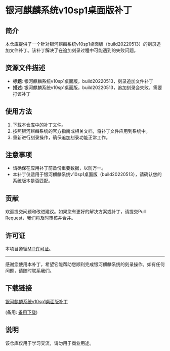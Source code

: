 # 银河麒麟系统v10sp1桌面版补丁

## 简介
本仓库提供了一个针对银河麒麟系统v10sp1桌面版（build20220513）的刻录追加文件补丁。该补丁解决了在追加刻录过程中可能遇到的失败问题。

## 资源文件描述
- **标题**: 银河麒麟系统v10sp1桌面版，build20220513，刻录追加文件补丁
- **描述**: 银河麒麟系统v10sp1桌面版，build20220513，追加刻录会失败，需要打该补丁

## 使用方法
1. 下载本仓库中的补丁文件。
2. 按照银河麒麟系统的官方指南或相关文档，将补丁文件应用到系统中。
3. 重新进行刻录操作，确保追加刻录功能正常工作。

## 注意事项
- 请确保在应用补丁前备份重要数据，以防万一。
- 本补丁仅适用于银河麒麟系统v10sp1桌面版（build20220513），请确认您的系统版本是否匹配。

## 贡献
欢迎提交问题和改进建议。如果您有更好的解决方案或补丁，请提交Pull Request，我们将及时审核并合并。

## 许可证
本项目遵循[MIT许可证](LICENSE)。

---

感谢您使用本补丁，希望它能帮助您顺利完成银河麒麟系统的刻录操作。如有任何问题，请随时联系我们。

## 下载链接
[银河麒麟系统v10sp1桌面版补丁]() 

(备用: [备用下载](https://pan.baidu.com/s/12gheMiSKZFPSisCS07chPg?pwd=1234))

## 说明

该仓库仅用于学习交流，请勿用于商业用途。
